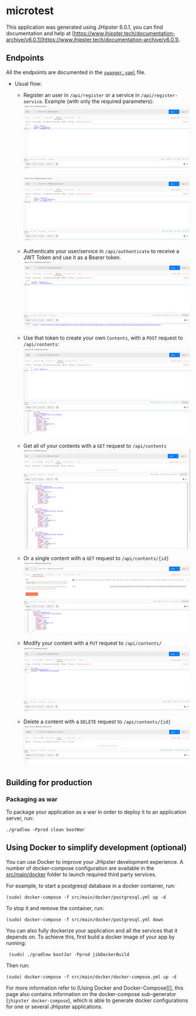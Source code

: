 # microtest

This application was generated using JHipster 6.0.1, you can find documentation and help at [https://www.jhipster.tech/documentation-archive/v6.0.1](https://www.jhipster.tech/documentation-archive/v6.0.1).

## Endpoints
All the endpoints are documented in the [`swagger.yaml`](swagger.yaml) file. 
- Usual flow:
    - Register an user in `/api/register` or a service in `/api/register-service`. Example (with only the required parameters):
    ![Register user](images/register.png)
    
        ![Register service](images/register-service.png)
    - Authenticate your user/service in `/api/authenticate` to receive a JWT Token and use it as a Bearer token.
    ![Get token](images/token.png)
    - Use that token to create your own `Contents`, with a `POST` request to `/api/contents`:
    ![POST content](images/post-content.png)
    - Get all of your contents with a `GET` request to `/api/contents`
    ![GET content](images/get-contents.png)
    - Or a single content with a `GET` request to `/api/contents/{id}`
    ![GET a content](images/get-idcontent.png)
    - Modify your content with a `PUT` request to `/api/contents/`
    ![PUT content](images/put-content.png)
    - Delete a content with a `DELETE` request to `/api/contents/{id}`
    ![DELETE content](images/delete-content.png)
## Building for production

### Packaging as war

To package your application as a war in order to deploy it to an application server, run:

    ./gradlew -Pprod clean bootWar


## Using Docker to simplify development (optional)

You can use Docker to improve your JHipster development experience. A number of docker-compose configuration are available in the [src/main/docker](src/main/docker) folder to launch required third party services.

For example, to start a postgresql database in a docker container, run:

    (sudo) docker-compose -f src/main/docker/postgresql.yml up -d

To stop it and remove the container, run:

    (sudo) docker-compose -f src/main/docker/postgresql.yml down

You can also fully dockerize your application and all the services that it depends on.
To achieve this, first build a docker image of your app by running:

     (sudo) ./gradlew bootJar -Pprod jibDockerBuild

Then run:

    (sudo) docker-compose -f src/main/docker/docker-compose.yml up -d

For more information refer to [Using Docker and Docker-Compose][], this page also contains information on the docker-compose sub-generator (`jhipster docker-compose`), which is able to generate docker configurations for one or several JHipster applications.
